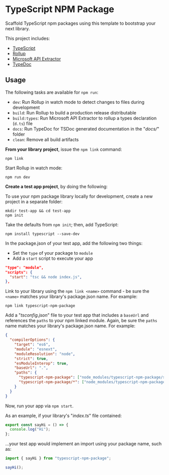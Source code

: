 # TypeScript NPM Package
Scaffold TypeScript npm packages using this template to bootstrap your next library.

This project includes:
- [TypeScript](https://www.typescriptlang.org/)
- [Rollup](https://rollupjs.org/)
- [Microsoft API Extractor](https://api-extractor.com/)
- [TypeDoc](https://typedoc.org/)

## Usage

The following tasks are available for `npm run`:

- `dev`: Run Rollup in watch mode to detect changes to files during development
- `build`: Run Rollup to build a production release distributable
- `build:types`: Run Microsoft API Extractor to rollup a types declaration (`d.ts`) file 
- `docs`: Run TypeDoc for TSDoc generated documentation in the "*docs/*" folder
- `clean`: Remove all build artifacts

**From your library project**, issue the `npm link` command:

```
npm link
```

Start Rollup in watch mode:

```
npm run dev
```

**Create a test app project**, by doing the following:

To use your npm package library locally for development, create a new project in a separate folder:

```
mkdir test-app && cd test-app
npm init
```

Take the defaults from `npm init`; then, add TypeScript:

```
npm install typescript --save-dev
```

In the package.json of your test app, add the following two things:
- Set the `type` of your package to `module`
- Add a `start` script to execute your app

```json
"type": "module",
"scripts": {
  "start": "tsc && node index.js",
},
```

Link to your library using the `npm link <name>` command - be sure the `<name>` matches your library's package.json name.  For example:

```
npm link typescript-npm-package
```

Add a "*tsconfig.json*" file to your test app that includes a `baseUrl` and references the `paths` to your npm linked module.  Again, be sure the `paths` name matches your library's package.json name.  For example:

```json
{
  "compilerOptions": {
    "target": "es6",
    "module": "esnext",
    "moduleResolution": "node",
    "strict": true,
    "esModuleInterop": true,
    "baseUrl": ".",
    "paths": {
      "typescript-npm-package": ["node_modules/typescript-npm-package/src"],
      "typescript-npm-package/*": ["node_modules/typescript-npm-package/src/*"]
    }
  }
}
```

Now, run your app via `npm start`.

As an example, if your library's "*index.ts*" file contained:

```ts
export const sayHi = () => {
  console.log("Hi");
};
```

...your test app would implement an import using your package name, such as:

```ts
import { sayHi } from "typescript-npm-package";

sayHi();
```
